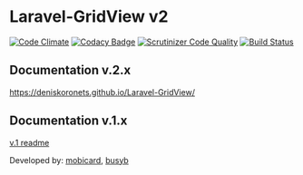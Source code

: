 # Laravel-GridView v2

[![Code Climate](https://codeclimate.com/github/deniskoronets/Laravel-GridView/badges/gpa.svg)](https://codeclimate.com/github/deniskoronets/Laravel-GridView) [![Codacy Badge](https://api.codacy.com/project/badge/Grade/09b254fbd7ab42379daf9e428fbc4be5)](https://www.codacy.com/app/deniskoronets/Laravel-GridView?utm_source=github.com&amp;utm_medium=referral&amp;utm_content=deniskoronets/Laravel-GridView&amp;utm_campaign=Badge_Grade) [![Scrutinizer Code Quality](https://scrutinizer-ci.com/g/deniskoronets/Laravel-GridView/badges/quality-score.png?b=master)](https://scrutinizer-ci.com/g/deniskoronets/Laravel-GridView/?branch=master) [![Build Status](https://scrutinizer-ci.com/g/deniskoronets/Laravel-GridView/badges/build.png?b=master)](https://scrutinizer-ci.com/g/deniskoronets/Laravel-GridView/build-status/master)

## Documentation v.2.x
<a href='https://deniskoronets.github.io/Laravel-GridView/'>https://deniskoronets.github.io/Laravel-GridView/</a>

## Documentation v.1.x
<a href='https://github.com/deniskoronets/Laravel-GridView/tree/e43732d2389e25fe486cfdc32c48367d2ef82f0e'>v.1 readme</a>

Developed by: <a href="https://mobicard.com.ua/">mobicard</a>, <a href="https://busyb.com.ua/">busyb</a>

